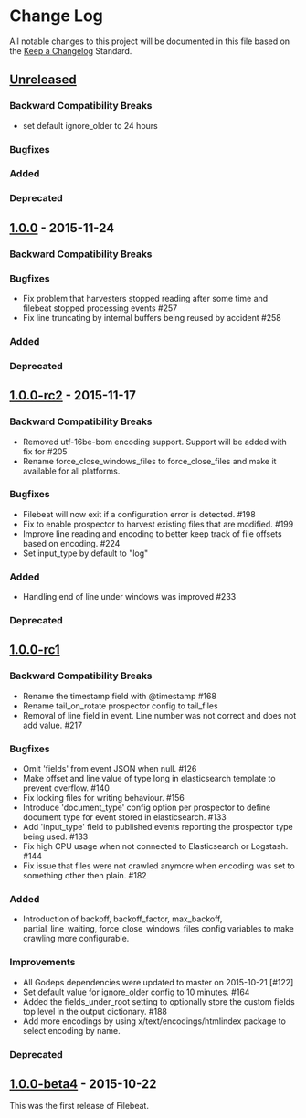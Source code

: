# Change Log
All notable changes to this project will be documented in this file based on the
[Keep a Changelog](http://keepachangelog.com/) Standard.

## [Unreleased](https://github.com/elastic/filebeat/compare/1.0.0...HEAD)

### Backward Compatibility Breaks
- set default ignore_older to 24 hours

### Bugfixes

### Added

### Deprecated

## [1.0.0](https://github.com/elastic/filebeat/compare/1.0.0-rc2...1.0.0) - 2015-11-24

### Backward Compatibility Breaks

### Bugfixes
- Fix problem that harvesters stopped reading after some time and filebeat stopped processing events #257
- Fix line truncating by internal buffers being reused by accident #258

### Added

### Deprecated

## [1.0.0-rc2](https://github.com/elastic/filebeat/compare/1.0.0-rc1...1.0.0-rc2) - 2015-11-17

### Backward Compatibility Breaks
- Removed utf-16be-bom encoding support. Support will be added with fix for #205
- Rename force_close_windows_files to force_close_files and make it available for all platforms.

### Bugfixes
- Filebeat will now exit if a configuration error is detected. #198
- Fix to enable prospector to harvest existing files that are modified. #199
- Improve line reading and encoding to better keep track of file offsets based
  on encoding. #224
- Set input_type by default to "log"

### Added
- Handling end of line under windows was improved #233

### Deprecated

## [1.0.0-rc1](https://github.com/elastic/filebeat/compare/1.0.0-beta4...1.0.0-rc1)

### Backward Compatibility Breaks
- Rename the timestamp field with @timestamp #168
- Rename tail_on_rotate prospector config to tail_files
- Removal of line field in event. Line number was not correct and does not add value. #217

### Bugfixes
- Omit 'fields' from event JSON when null. #126
- Make offset and line value of type long in elasticsearch template to prevent overflow. #140
- Fix locking files for writing behaviour. #156
- Introduce 'document_type' config option per prospector to define document type
  for event stored in elasticsearch. #133
- Add 'input_type' field to published events reporting the prospector type being used. #133
- Fix high CPU usage when not connected to Elasticsearch or Logstash. #144
- Fix issue that files were not crawled anymore when encoding was set to something other then plain. #182

### Added
- Introduction of backoff, backoff_factor, max_backoff, partial_line_waiting, force_close_windows_files
  config variables to make crawling more configurable.

### Improvements
- All Godeps dependencies were updated to master on 2015-10-21 [#122]
- Set default value for ignore_older config to 10 minutes. #164
- Added the fields_under_root setting to optionally store the custom fields top
level in the output dictionary. #188
- Add more encodings by using x/text/encodings/htmlindex package to select
  encoding by name.

### Deprecated


## [1.0.0-beta4](https://github.com/elastic/topbeat/compare/13678f4...1.0.0-beta4) - 2015-10-22
This was the first release of Filebeat.
